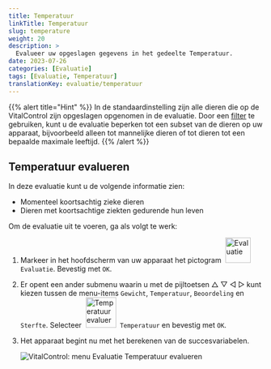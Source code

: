 ```yaml
---
title: Temperatuur
linkTitle: Temperatuur
slug: temperature
weight: 20
description: >
  Evalueer uw opgeslagen gegevens in het gedeelte Temperatuur.
date: 2023-07-26
categories: [Evaluatie]
tags: [Evaluatie, Temperatuur]
translationKey: evaluatie/temperatuur
---
```

{{% alert title="Hint" %}}
In de standaardinstelling zijn alle dieren die op de VitalControl zijn opgeslagen opgenomen in de evaluatie. Door een [filter](../../filter/) te gebruiken, kunt u de evaluatie beperken tot een subset van de dieren op uw apparaat, bijvoorbeeld alleen tot mannelijke dieren of tot dieren tot een bepaalde maximale leeftijd.
{{% /alert %}}

## Temperatuur evalueren

In deze evaluatie kunt u de volgende informatie zien:
- Momenteel koortsachtig zieke dieren
- Dieren met koortsachtige ziekten gedurende hun leven

Om de evaluatie uit te voeren, ga als volgt te werk:

1. Markeer in het hoofdscherm van uw apparaat het pictogram &nbsp;<img src="/icons/main/evaluation.svg" width="50" align="bottom" alt="Evaluatie" />&nbsp; `Evaluatie`. Bevestig met `OK`.

2. Er opent een ander submenu waarin u met de pijltoetsen △ ▽ ◁ ▷ kunt kiezen tussen de menu-items `Gewicht`, `Temperatuur`, `Beoordeling` en `Sterfte`. Selecteer &nbsp;<img src="/icons/evaluation/temperature.svg" width="60" align="bottom" alt="Temperatuur evalueren" />&nbsp; `Temperatuur` en bevestig met `OK`.

3. Het apparaat begint nu met het berekenen van de succesvariabelen.

   ![VitalControl: menu Evaluatie Temperatuur evalueren](../images/temperature.png "Temperatuur evalueren")
